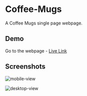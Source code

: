 # Coffee-Mugs

A Coffee Mugs single page webpage.


## Demo

Go to the webpage - [Live Link](https://hv-coffee-mugs.netlify.app/)


## Screenshots

![mobile-view](https://github.com/WildxHV/Coffee-Mugs/assets/71403298/d1df57e2-130c-48d8-bf7a-b7756713b90f)

![desktop-view](https://github.com/WildxHV/Coffee-Mugs/assets/71403298/64686f6b-62b1-4779-9414-7949865365f3)
